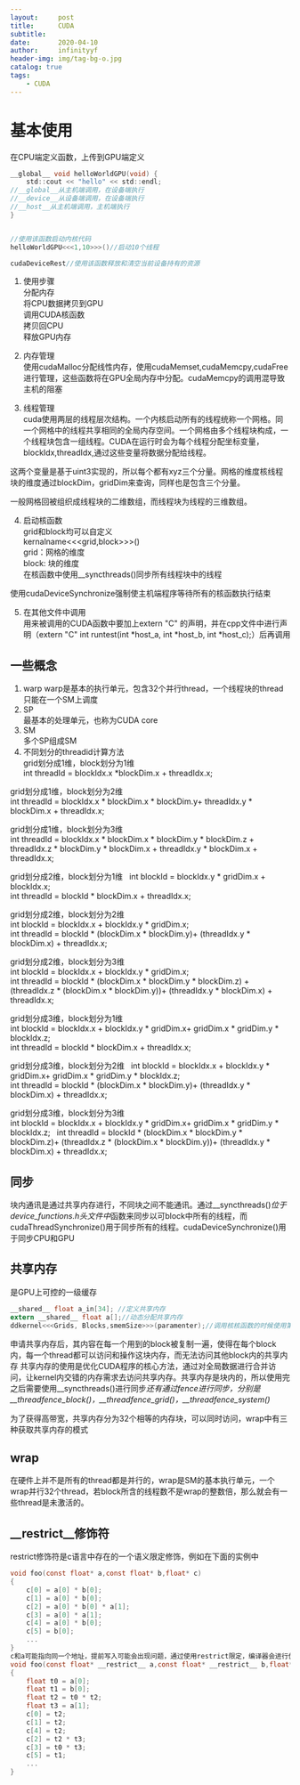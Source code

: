 ```yaml
---
layout:     post
title:      CUDA
subtitle:   
date:       2020-04-10
author:     infinityyf
header-img: img/tag-bg-o.jpg
catalog: true
tags:
    - CUDA
---
```


# 基本使用  
在CPU端定义函数，上传到GPU端定义
```c
__global__ void helloWorldGPU(void) {
	std::cout << "hello" << std::endl;
//__global__从主机端调用，在设备端执行
//__device__从设备端调用，在设备端执行
//__host__从主机端调用，主机端执行
}


//使用该函数启动内核代码
helloWorldGPU<<<1,10>>>()//启动10个线程

cudaDeviceRest//使用该函数释放和清空当前设备持有的资源
```
1. 使用步骤  
分配内存  
将CPU数据拷贝到GPU  
调用CUDA核函数  
拷贝回CPU  
释放GPU内存  

2. 内存管理  
使用cudaMalloc分配线性内存，使用cudaMemset,cudaMemcpy,cudaFree进行管理，这些函数将在GPU全局内存中分配。cudaMemcpy的调用混导致主机的阻塞  

3. 线程管理  
cuda使用两层的线程层次结构。一个内核启动所有的线程统称一个网格。同一个网格中的线程共享相同的全局内存空间。一个网格由多个线程块构成，一个线程块包含一组线程。CUDA在运行时会为每个线程分配坐标变量，blockIdx,threadIdx,通过这些变量将数据分配给线程。  

这两个变量是基于uint3实现的，所以每个都有xyz三个分量。网格的维度核线程块的维度通过blockDim，gridDim来查询，同样也是包含三个分量。  

一般网格回被组织成线程块的二维数组，而线程块为线程的三维数组。  

4. 启动核函数  
grid和block均可以自定义  
kernalname<<<grid,block>>>()  
grid：网格的维度  
block: 块的维度  
在核函数中使用__syncthreads()同步所有线程块中的线程

使用cudaDeviceSynchronize强制使主机端程序等待所有的核函数执行结束  

5. 在其他文件中调用  
用来被调用的CUDA函数中要加上extern "C" 的声明，并在cpp文件中进行声明（extern "C" int runtest(int *host_a, int *host_b, int *host_c);）后再调用    


## 一些概念  
1. warp 
warp是基本的执行单元，包含32个并行thread，一个线程块的thread只能在一个SM上调度  
2. SP  
最基本的处理单元，也称为CUDA core  
3. SM  
多个SP组成SM  
4. 不同划分的threadid计算方法  
grid划分成1维，block划分为1维  
int threadId = blockIdx.x *blockDim.x + threadIdx.x;  

grid划分成1维，block划分为2维  
int threadId = blockIdx.x * blockDim.x * blockDim.y+ threadIdx.y * blockDim.x + threadIdx.x;  

grid划分成1维，block划分为3维  
int threadId = blockIdx.x * blockDim.x * blockDim.y * blockDim.z + threadIdx.z * blockDim.y * blockDim.x + threadIdx.y * blockDim.x + threadIdx.x;  

grid划分成2维，block划分为1维  
int blockId = blockIdx.y * gridDim.x + blockIdx.x;  
int threadId = blockId * blockDim.x + threadIdx.x;  

grid划分成2维，block划分为2维  
int blockId = blockIdx.x + blockIdx.y * gridDim.x;  
int threadId = blockId * (blockDim.x * blockDim.y)+ (threadIdx.y * blockDim.x) + threadIdx.x;  

grid划分成2维，block划分为3维  
int blockId = blockIdx.x + blockIdx.y * gridDim.x;  
int threadId = blockId * (blockDim.x * blockDim.y * blockDim.z) + (threadIdx.z * (blockDim.x * blockDim.y))+ (threadIdx.y * blockDim.x) + threadIdx.x;  

grid划分成3维，block划分为1维  
int blockId = blockIdx.x + blockIdx.y * gridDim.x+ gridDim.x * gridDim.y * blockIdx.z;  
int threadId = blockId * blockDim.x + threadIdx.x;  

grid划分成3维，block划分为2维  
int blockId = blockIdx.x + blockIdx.y * gridDim.x+ gridDim.x * gridDim.y * blockIdx.z;  
int threadId = blockId * (blockDim.x * blockDim.y)+ (threadIdx.y * blockDim.x) + threadIdx.x;  

grid划分成3维，block划分为3维  
int blockId = blockIdx.x + blockIdx.y * gridDim.x+ gridDim.x * gridDim.y * blockIdx.z;  
int threadId = blockId * (blockDim.x * blockDim.y * blockDim.z)+ (threadIdx.z * (blockDim.x * blockDim.y))+ (threadIdx.y * blockDim.x) + threadIdx.x;  


## 同步  
块内通讯是通过共享内存进行，不同块之间不能通讯。通过__syncthreads()*位于device_functions.h头文件中*函数来同步以可block中所有的线程，而cudaThreadSynchronize()用于同步所有的线程。cudaDeviceSynchronize()用于同步CPU和GPU  

## 共享内存 
是GPU上可控的一级缓存
```c
__shared__ float a_in[34]; //定义共享内存
extern __shared__ float a[];//动态分配共享内存
ddkernel<<<Grids, Blocks,smemSize>>>(paramenter);//调用核核函数的时候使用第三个参数指定大小
```
申请共享内存后，其内容在每一个用到的block被复制一遍，使得在每个block内，每一个thread都可以访问和操作这块内存，而无法访问其他block内的共享内存
共享内存的使用是优化CUDA程序的核心方法，通过对全局数据进行合并访问，让kernel内交错的内存需求去访问共享内存。共享内存是块内的，所以使用完之后需要使用__syncthreads()进行同步*还有通过fence进行同步，分别是__threadfence_block()，__threadfence_grid()，__threadfence_system()*    

为了获得高带宽，共享内存分为32个相等的内存块，可以同时访问，wrap中有三种获取共享内存的模式

## wrap  
在硬件上并不是所有的thread都是并行的，wrap是SM的基本执行单元，一个wrap并行32个thread，若block所含的线程数不是wrap的整数倍，那么就会有一些thread是未激活的。  


## __restrict__修饰符  
restrict修饰符是c语言中存在的一个语义限定修饰，例如在下面的实例中  
```c
void foo(const float* a,const float* b,float* c)
{
    c[0] = a[0] * b[0];
    c[1] = a[0] * b[0];
    c[2] = a[0] * b[0] * a[1];
    c[3] = a[0] * a[1];
    c[4] = a[0] * b[0];
    c[5] = b[0];
    ...
}
c和a可能指向同一个地址，提前写入可能会出现问题，通过使用restrict限定，编译器会进行优化
void foo(const float* __restrict__ a,const float* __restrict__ b,float* __restrict__ c)
{
    float t0 = a[0];
    float t1 = b[0];
    float t2 = t0 * t2;
    float t3 = a[1];
    c[0] = t2;
    c[1] = t2;
    c[4] = t2;
    c[2] = t2 * t3;
    c[3] = t0 * t3;
    c[5] = t1;
    ...
}
```
